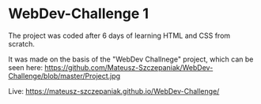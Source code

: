 # WebDev-Challenge 1

The project was coded after 6 days of learning HTML and CSS from scratch.

It was made on the basis of the "WebDev Challnege" project, which can be seen here: https://github.com/Mateusz-Szczepaniak/WebDev-Challenge/blob/master/Project.jpg

Live: https://mateusz-szczepaniak.github.io/WebDev-Challenge/
